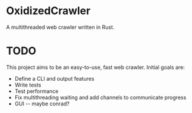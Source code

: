 OxidizedCrawler
===============

A multithreaded web crawler written in Rust.


TODO
====

This project aims to be an easy-to-use, fast web crawler. Initial goals are:
- Define a CLI and output features
- Write tests
- Test performance
- Fix multithreading waiting and add channels to communicate progress
- GUI -- maybe conrad?